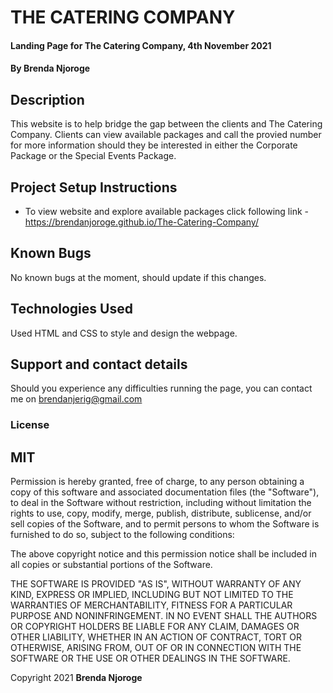 # THE CATERING COMPANY
#### Landing Page for The Catering Company, 4th November 2021
#### By **Brenda Njoroge**
## Description
This website is to help bridge the gap between the clients and The Catering Company. Clients can view available packages and call the provied number for more information should they be interested in either the Corporate Package or the Special Events Package. 
## Project Setup Instructions
* To view website and explore available packages click following link - https://brendanjoroge.github.io/The-Catering-Company/

## Known Bugs
No known bugs at the moment, should update if this changes.
## Technologies Used
Used HTML and CSS to style and design the webpage.
## Support and contact details
Should you experience any difficulties running the page, you can contact me on brendanjerig@gmail.com

### License
## MIT
Permission is hereby granted, free of charge, to any person obtaining a copy of this software and associated documentation files (the "Software"), to deal in the Software without restriction, including without limitation the rights to use, copy, modify, merge, publish, distribute, sublicense, and/or sell copies of the Software, and to permit persons to whom the Software is furnished to do so, subject to the following conditions:

The above copyright notice and this permission notice shall be included in all copies or substantial portions of the Software.

THE SOFTWARE IS PROVIDED "AS IS", WITHOUT WARRANTY OF ANY KIND, EXPRESS OR IMPLIED, INCLUDING BUT NOT LIMITED TO THE WARRANTIES OF MERCHANTABILITY, FITNESS FOR A PARTICULAR PURPOSE AND NONINFRINGEMENT. IN NO EVENT SHALL THE AUTHORS OR COPYRIGHT HOLDERS BE LIABLE FOR ANY CLAIM, DAMAGES OR OTHER LIABILITY, WHETHER IN AN ACTION OF CONTRACT, TORT OR OTHERWISE, ARISING FROM, OUT OF OR IN CONNECTION WITH THE SOFTWARE OR THE USE OR OTHER DEALINGS IN THE SOFTWARE.

Copyright 2021
 **Brenda Njoroge**